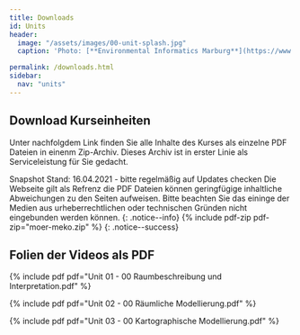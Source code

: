```yaml
---
title: Downloads
id: Units
header:
  image: "/assets/images/00-unit-splash.jpg"
  caption: 'Photo: [**Environmental Informatics Marburg**](https://www.flickr.com/environmentalinformatics-marburg/)'

permalink: /downloads.html
sidebar:
  nav: "units"
---
```

## Download Kurseinheiten

Unter nachfolgdem Link finden Sie alle Inhalte des Kurses als einzelne PDF Dateien in einenm Zip-Archiv. Dieses Archiv ist in erster Linie als Serviceleistung für Sie gedacht. 

Snapshot Stand: 16.04.2021 - bitte regelmäßig auf Updates checken
Die Webseite gilt als Refrenz die PDF Dateien können geringfügige inhaltliche Abweichungen zu den Seiten aufweisen. Bitte beachten Sie das eininge der Medien aus urheberrechtlichen oder technischen Gründen nicht eingebunden werden können. 
{: .notice--info}
{% include pdf-zip pdf-zip="moer-meko.zip" %}
{: .notice--success}




## Folien der Videos als PDF

{% include pdf pdf="Unit 01 - 00 Raumbeschreibung und Interpretation.pdf" %}

{% include pdf pdf="Unit 02 - 00 Räumliche Modellierung.pdf" %}

{% include pdf pdf="Unit 03 - 00 Kartographische Modellierung.pdf" %}